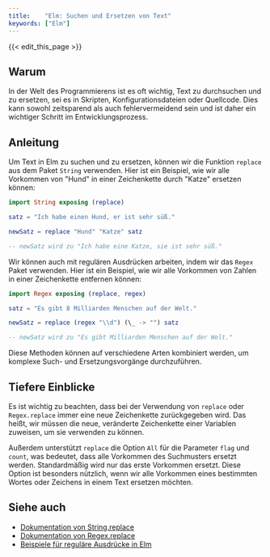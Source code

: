 ```yaml
---
title:    "Elm: Suchen und Ersetzen von Text"
keywords: ["Elm"]
---
```


{{< edit_this_page >}}

## Warum
In der Welt des Programmierens ist es oft wichtig, Text zu durchsuchen und zu ersetzen, sei es in Skripten, Konfigurationsdateien oder Quellcode. Dies kann sowohl zeitsparend als auch fehlervermeidend sein und ist daher ein wichtiger Schritt im Entwicklungsprozess.

## Anleitung
Um Text in Elm zu suchen und zu ersetzen, können wir die Funktion `replace` aus dem Paket `String` verwenden. Hier ist ein Beispiel, wie wir alle Vorkommen von "Hund" in einer Zeichenkette durch "Katze" ersetzen können:

```Elm
import String exposing (replace)

satz = "Ich habe einen Hund, er ist sehr süß."

newSatz = replace "Hund" "Katze" satz

-- newSatz wird zu "Ich habe eine Katze, sie ist sehr süß."
```

Wir können auch mit regulären Ausdrücken arbeiten, indem wir das `Regex` Paket verwenden. Hier ist ein Beispiel, wie wir alle Vorkommen von Zahlen in einer Zeichenkette entfernen können:

```Elm
import Regex exposing (replace, regex)

satz = "Es gibt 8 Milliarden Menschen auf der Welt."

newSatz = replace (regex "\\d") (\_ -> "") satz

-- newSatz wird zu "Es gibt Milliarden Menschen auf der Welt."
```

Diese Methoden können auf verschiedene Arten kombiniert werden, um komplexe Such- und Ersetzungsvorgänge durchzuführen.

## Tiefere Einblicke
Es ist wichtig zu beachten, dass bei der Verwendung von `replace` oder `Regex.replace` immer eine neue Zeichenkette zurückgegeben wird. Das heißt, wir müssen die neue, veränderte Zeichenkette einer Variablen zuweisen, um sie verwenden zu können.

Außerdem unterstützt `replace` die Option `All` für die Parameter `flag` und `count`, was bedeutet, dass alle Vorkommen des Suchmusters ersetzt werden. Standardmäßig wird nur das erste Vorkommen ersetzt. Diese Option ist besonders nützlich, wenn wir alle Vorkommen eines bestimmten Wortes oder Zeichens in einem Text ersetzen möchten.

## Siehe auch
- [Dokumentation von String.replace](https://package.elm-lang.org/packages/elm/core/latest/String#replace)
- [Dokumentation von Regex.replace](https://package.elm-lang.org/packages/elm/regex/latest/Regex#replace)
- [Beispiele für reguläre Ausdrücke in Elm](https://devhints.io/elm-regex)